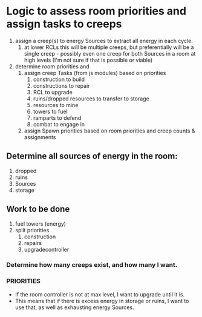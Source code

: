 
# Logic to assess room priorities and assign tasks to creeps

1. assign a creep(s) to energy Sources to extract all energy in each cycle.
   1. at lower RCLs this will be multiple creeps, but preferentially will be a single creep - possibly even one creep for both Sources in a room at high levels (I'm not sure if that is possible or viable)
2. determine room priorities and
   1. assign creep Tasks (from js modules) based on priorities
      1. construction to build
      2. constructions to repair
      3. RCL to upgrade
      4. ruins/dropped resources to transfer to storage
      5. resources to mine
      6. towers to fuel
      7. ramparts to defend
      8. combat to engage in
   2. assign Spawn priorities based on room priorities and creep counts & assignments


## Determine all sources of energy in the room:

1. dropped
2. ruins
3. Sources
4. storage

## Work to be done		

1. fuel towers (energy)
2. split priorities
   1. construction
   2. repairs
   3. upgradecontroller

### Determine how many creeps exist, and how many I want.



### PRIORITIES

* If the room controller is not at max level, I want to upgrade until it is.
* This means that if there is excess energy in storage or ruins, I want to use that, as well as exhausting energy Sources.
